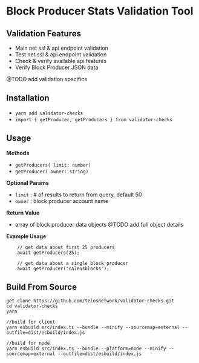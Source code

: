 # Block Producer Stats Validation Tool
## Validation Features

- Main net ssl & api endpoint validation
- Test net ssl & api endpoint validation
- Check & verify available api features
- Verify Block Producer JSON data

@TODO add validation specifics 

## Installation

- `yarn add validator-checks`
- `import { getProducer, getProducers } from validator-checks`

## Usage
  
  **Methods**
  - `getProducers( limit: number)`
  - `getProducer( owner: string)`

  
  **Optional Params**
  - `limit` : # of results to return from query, default 50
  - `owner` : block producer account name

  **Return Value**
  - array of block producer data objects
  @TODO add full object details

  **Example Usage**
``` 
    // get data about first 25 producers
    await getProducers(25);
```
``` 
    // get data about a single block producer 
    await getProducer('caleosblocks');
```

## Build From Source

```
get clone https://github.com/telosnetwork/validator-checks.git
cd validator-checks
yarn

//build for client
yarn esbuild src/index.ts --bundle --minify --sourcemap=external --outfile=dist/esbuild/index.js 

//build for node
yarn esbuild src/index.ts --bundle --platform=node --minify --sourcemap=external --outfile=dist/esbuild/index.js 

```


